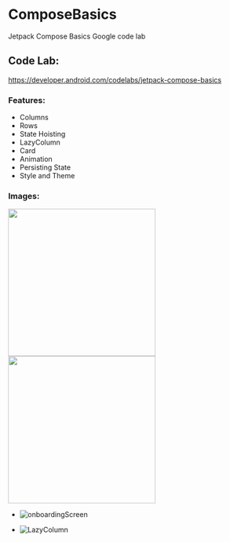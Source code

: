 # ComposeBasics
Jetpack Compose Basics Google code lab 

## Code Lab:
https://developer.android.com/codelabs/jetpack-compose-basics

### Features:
 - Columns
 - Rows
 - State Hoisting
 - LazyColumn
 - Card
 - Animation
 - Persisting State
 - Style and Theme

### Images:

<img src="images/onboardingScreen.png" width="300">  <img src="images/LazyColumn.png" width="300">

 - ![onboardingScreen](https://user-images.githubusercontent.com/16841620/200006765-a6c2e506-4d95-43a6-aef9-ff430aaa339c.png)
 
 - ![LazyColumn](https://user-images.githubusercontent.com/16841620/200006917-6f4a0c31-28df-4468-bd07-05f2513a7f82.png)
